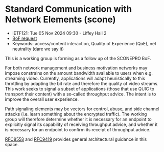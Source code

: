# 	Standard Communication with Network Elements (scone)
* <IETFschedule>IETF121: Tue 05 Nov 2024 09:30 - Liffey Hall 2</IETFschedule>
* [BoF request](https://datatracker.ietf.org/doc/bofreq-joras-sconepro/)
* Keywords: access/content interaction, Quality of Experience (QoE), net neutrality (dare we say it)

This is a working group is forming as a follow up of the SCONEPRO BoF.

For both network management and business motivation networks may impose constrains on the amount bandwidth available to users when e.g. streaming video. Currently, applications will adapt heuristically to this throttling by adapting the bit rate and therefore the quality of video streams. This work seeks to signal a subset of applications (those that use QUIC to transport their content) with a so-called throughput advice. The intent is to improve the overall user experience. 


Path signaling elements may be vectors for control, abuse, and side channel attacks (i.e. learn something about the encrypted traffic).  The working group will therefore determine whether it is necessary for an endpoint to explicitly signal its capability of receiving throughput advice, and whether it is necessary for an endpoint to confirm its receipt of throughput advice.

[RFC8558](https://datatracker.ietf.org/doc/html/rfc8558) and [RFC9419](https://datatracker.ietf.org/doc/html/rfc9419) provides general architectural guidance in this space. 
